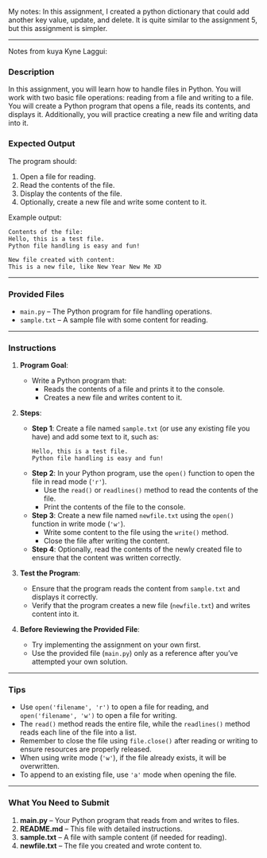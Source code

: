 My notes: In this assignment, I created a python dictionary that could add another key value, update, and delete. It is quite similar to the assignment 5, but this assignment is simpler.

---

Notes from kuya Kyne Laggui:
### **Description**

In this assignment, you will learn how to handle files in Python. You will work with two basic file operations: reading from a file and writing to a file. You will create a Python program that opens a file, reads its contents, and displays it. Additionally, you will practice creating a new file and writing data into it.

### **Expected Output**

The program should:

1. Open a file for reading.
2. Read the contents of the file.
3. Display the contents of the file.
4. Optionally, create a new file and write some content to it.

Example output:

```
Contents of the file:
Hello, this is a test file.
Python file handling is easy and fun!

New file created with content:
This is a new file, like New Year New Me XD
```

---

### **Provided Files**

- `main.py` – The Python program for file handling operations.
- `sample.txt` – A sample file with some content for reading.

---

### **Instructions**

1. **Program Goal**:

   - Write a Python program that:
     - Reads the contents of a file and prints it to the console.
     - Creates a new file and writes content to it.

2. **Steps**:

   - **Step 1**: Create a file named `sample.txt` (or use any existing file you have) and add some text to it, such as:
     ```
     Hello, this is a test file.
     Python file handling is easy and fun!
     ```
   - **Step 2**: In your Python program, use the `open()` function to open the file in read mode (`'r'`).
     - Use the `read()` or `readlines()` method to read the contents of the file.
     - Print the contents of the file to the console.
   - **Step 3**: Create a new file named `newfile.txt` using the `open()` function in write mode (`'w'`).
     - Write some content to the file using the `write()` method.
     - Close the file after writing the content.
   - **Step 4**: Optionally, read the contents of the newly created file to ensure that the content was written correctly.

3. **Test the Program**:

   - Ensure that the program reads the content from `sample.txt` and displays it correctly.
   - Verify that the program creates a new file (`newfile.txt`) and writes content into it.

4. **Before Reviewing the Provided File**:
   - Try implementing the assignment on your own first.
   - Use the provided file (`main.py`) only as a reference after you’ve attempted your own solution.

---

### **Tips**

- Use `open('filename', 'r')` to open a file for reading, and `open('filename', 'w')` to open a file for writing.
- The `read()` method reads the entire file, while the `readlines()` method reads each line of the file into a list.
- Remember to close the file using `file.close()` after reading or writing to ensure resources are properly released.
- When using write mode (`'w'`), if the file already exists, it will be overwritten.
- To append to an existing file, use `'a'` mode when opening the file.

---

### **What You Need to Submit**

1. **main.py** – Your Python program that reads from and writes to files.
2. **README.md** – This file with detailed instructions.
3. **sample.txt** – A file with sample content (if needed for reading).
4. **newfile.txt** – The file you created and wrote content to.